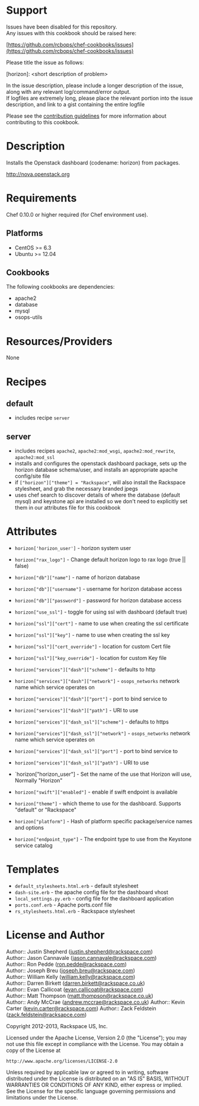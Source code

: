 Support
=======

Issues have been disabled for this repository.  
Any issues with this cookbook should be raised here:

[https://github.com/rcbops/chef-cookbooks/issues](https://github.com/rcbops/chef-cookbooks/issues)

Please title the issue as follows:

[horizon]: \<short description of problem\>

In the issue description, please include a longer description of the issue, along with any relevant log/command/error output.  
If logfiles are extremely long, please place the relevant portion into the issue description, and link to a gist containing the entire logfile

Please see the [contribution guidelines](CONTRIBUTING.md) for more information about contributing to this cookbook.

Description
===========

Installs the Openstack dashboard (codename: horizon) from packages.

http://nova.openstack.org

Requirements
============

Chef 0.10.0 or higher required (for Chef environment use).

Platforms
--------

* CentOS >= 6.3
* Ubuntu >= 12.04

Cookbooks
---------

The following cookbooks are dependencies:

* apache2
* database
* mysql
* osops-utils

Resources/Providers
===================

None


Recipes
=======

default
----
* includes recipe `server`  

server
----
* includes recipes `apache2`, `apache2:mod_wsgi`, `apache2:mod_rewrite`, `apache2:mod_ssl`
* installs and configures the openstack dashboard package, sets up the horizon database schema/user, and installs an appropriate apache config/site file  
* if `["horizon"]["theme"] = "Rackspace"`, will also install the Rackspace stylesheet, and grab the necessary branded jpegs  
* uses chef search to discover details of where the database (default mysql) and keystone api are installed so we don't need to explicitly set them in our attributes file for this cookbook  



Attributes 
==========
* `horizon['horizon_user']` - horizon system user
* `horizon["rax_logo"]` - Change default horizon logo to rax logo (true || false)

* `horizon["db"]["name"]` - name of horizon database
* `horizon["db"]["username"]` - username for horizon database access
* `horizon["db"]["password"]` - password for horizon database access

* `horizon["use_ssl"]` - toggle for using ssl with dashboard (default true)
* `horizon["ssl"]["cert"]` - name to use when creating the ssl certificate
* `horizon["ssl"]["key"]` - name to use when creating the ssl key
* `horizon["ssl"]["cert_override"]` - location for custom Cert file
* `horizon["ssl"]["key_override"]` - location for custom Key file

* `horizon["services"]["dash"]["scheme"]` - defaults to http
* `horizon["services"]["dash"]["network"]` - `osops_networks` network name which service operates on
* `horizon["services"]["dash"]["port"]` - port to bind service to
* `horizon["services"]["dash"]["path"]` - URI to use

* `horizon["services"]["dash_ssl"]["scheme"]` - defaults to https
* `horizon["services"]["dash_ssl"]["network"]` - `osops_networks` network name which service operates on
* `horizon["services"]["dash_ssl"]["port"]` - port to bind service to
* `horizon["services"]["dash_ssl"]["path"]` - URI to use

* `horizon["horizon_user"] - Set the name of the use that Horizon will use, Normally "Horizon"

* `horizon["swift"]["enabled"]` - enable if swift endpoint is available

* `horizon["theme"]` - which theme to use for the dashboard. Supports "default" or "Rackspace"

* `horizon["platform"]` - Hash of platform specific package/service names and options

* `horizon["endpoint_type"]` - The endpoint type to use from the Keystone service catalog

Templates
=====

* `default_stylesheets.html.erb` - default stylesheet
* `dash-site.erb` - the apache config file for the dashboard vhost
* `local_settings.py.erb` - config file for the dashboard application
* `ports.conf.erb` - Apache ports.conf file
* `rs_stylesheets.html.erb` - Rackspace stylesheet

License and Author
==================

Author:: Justin Shepherd (<justin.shepherd@rackspace.com>)  
Author:: Jason Cannavale (<jason.cannavale@rackspace.com>)  
Author:: Ron Pedde (<ron.pedde@rackspace.com>)  
Author:: Joseph Breu (<joseph.breu@rackspace.com>)  
Author:: William Kelly (<william.kelly@rackspace.com>)  
Author:: Darren Birkett (<darren.birkett@rackspace.co.uk>)  
Author:: Evan Callicoat (<evan.callicoat@rackspace.com>)  
Author:: Matt Thompson (<matt.thompson@rackspace.co.uk>)  
Author:: Andy McCrae (<andrew.mccrae@rackspace.co.uk>)
Author:: Kevin Carter (kevin.carter@rackspace.com)
Author:: Zack Feldstein (zack.feldstein@racksapce.com)

Copyright 2012-2013, Rackspace US, Inc.  

Licensed under the Apache License, Version 2.0 (the "License");
you may not use this file except in compliance with the License.
You may obtain a copy of the License at

    http://www.apache.org/licenses/LICENSE-2.0

Unless required by applicable law or agreed to in writing, software
distributed under the License is distributed on an "AS IS" BASIS,
WITHOUT WARRANTIES OR CONDITIONS OF ANY KIND, either express or implied.
See the License for the specific language governing permissions and
limitations under the License.
